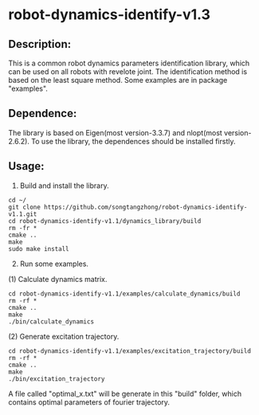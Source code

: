 # robot-dynamics-identify-v1.3

## Description:
This is a common robot dynamics parameters identification library, which can be used on all robots with revelote joint. The identification method is based on the least square method. Some examples are in package "examples".

## Dependence:
The library is based on Eigen(most version-3.3.7) and nlopt(most version-2.6.2). To use the library, the dependences should be installed firstly.

## Usage:
1. Build and install the library.
```
cd ~/
git clone https://github.com/songtangzhong/robot-dynamics-identify-v1.1.git
cd robot-dynamics-identify-v1.1/dynamics_library/build
rm -fr *
cmake ..
make
sudo make install
```

2. Run some examples.

(1) Calculate dynamics matrix.
```
cd robot-dynamics-identify-v1.1/examples/calculate_dynamics/build
rm -rf *
cmake ..
make
./bin/calculate_dynamics
```

(2) Generate excitation trajectory.
```
cd robot-dynamics-identify-v1.1/examples/excitation_trajectory/build
rm -rf *
cmake ..
make
./bin/excitation_trajectory
```
A file called "optimal_x.txt" will be generate in this "build" folder, which contains optimal parameters of fourier trajectory.
